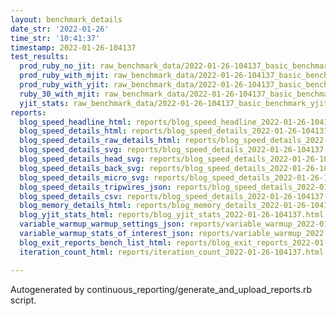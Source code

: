 ```yaml
---
layout: benchmark_details
date_str: '2022-01-26'
time_str: '10:41:37'
timestamp: 2022-01-26-104137
test_results:
  prod_ruby_no_jit: raw_benchmark_data/2022-01-26-104137_basic_benchmark_prod_ruby_no_jit.json
  prod_ruby_with_mjit: raw_benchmark_data/2022-01-26-104137_basic_benchmark_prod_ruby_with_mjit.json
  prod_ruby_with_yjit: raw_benchmark_data/2022-01-26-104137_basic_benchmark_prod_ruby_with_yjit.json
  ruby_30_with_mjit: raw_benchmark_data/2022-01-26-104137_basic_benchmark_ruby_30_with_mjit.json
  yjit_stats: raw_benchmark_data/2022-01-26-104137_basic_benchmark_yjit_stats.json
reports:
  blog_speed_headline_html: reports/blog_speed_headline_2022-01-26-104137.html
  blog_speed_details_html: reports/blog_speed_details_2022-01-26-104137.html
  blog_speed_details_raw_details_html: reports/blog_speed_details_2022-01-26-104137.raw_details.html
  blog_speed_details_svg: reports/blog_speed_details_2022-01-26-104137.svg
  blog_speed_details_head_svg: reports/blog_speed_details_2022-01-26-104137.head.svg
  blog_speed_details_back_svg: reports/blog_speed_details_2022-01-26-104137.back.svg
  blog_speed_details_micro_svg: reports/blog_speed_details_2022-01-26-104137.micro.svg
  blog_speed_details_tripwires_json: reports/blog_speed_details_2022-01-26-104137.tripwires.json
  blog_speed_details_csv: reports/blog_speed_details_2022-01-26-104137.csv
  blog_memory_details_html: reports/blog_memory_details_2022-01-26-104137.html
  blog_yjit_stats_html: reports/blog_yjit_stats_2022-01-26-104137.html
  variable_warmup_warmup_settings_json: reports/variable_warmup_2022-01-26-104137.warmup_settings.json
  variable_warmup_stats_of_interest_json: reports/variable_warmup_2022-01-26-104137.stats_of_interest.json
  blog_exit_reports_bench_list_html: reports/blog_exit_reports_2022-01-26-104137.bench_list.html
  iteration_count_html: reports/iteration_count_2022-01-26-104137.html

---
```

Autogenerated by continuous_reporting/generate_and_upload_reports.rb script.
